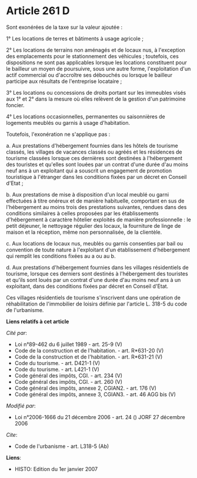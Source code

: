 # Article 261 D

Sont exonérées de la taxe sur la valeur ajoutée :

1° Les locations de terres et bâtiments à usage agricole ;

2° Les locations de terrains non aménagés et de locaux nus, à l'exception des emplacements pour le stationnement des
véhicules ; toutefois, ces dispositions ne sont pas applicables lorsque les locations constituent pour le bailleur un moyen
de poursuivre, sous une autre forme, l'exploitation d'un actif commercial ou d'accroître ses débouchés ou lorsque le bailleur
participe aux résultats de l'entreprise locataire ;

3° Les locations ou concessions de droits portant sur les immeubles visés aux 1° et 2° dans la mesure où elles relèvent de la
gestion d'un patrimoine foncier.

4° Les locations occasionnelles, permanentes ou saisonnières de logements meublés ou garnis à usage d'habitation.

Toutefois, l'exonération ne s'applique pas :

a. Aux prestations d'hébergement fournies dans les hôtels de tourisme classés, les villages de vacances classés ou agréés et
les résidences de tourisme classées lorsque ces dernières sont destinées à l'hébergement des touristes et qu'elles sont
louées par un contrat d'une durée d'au moins neuf ans à un exploitant qui a souscrit un engagement de promotion touristique à
l'étranger dans les conditions fixées par un décret en Conseil d'Etat ;

b. Aux prestations de mise à disposition d'un local meublé ou garni effectuées à titre onéreux et de manière habituelle,
comportant en sus de l'hébergement au moins trois des prestations suivantes, rendues dans des conditions similaires à celles
proposées par les établissements d'hébergement à caractère hôtelier exploités de manière professionnelle : le petit déjeuner,
le nettoyage régulier des locaux, la fourniture de linge de maison et la réception, même non personnalisée, de la clientèle.

c. Aux locations de locaux nus, meublés ou garnis consenties par bail ou convention de toute nature à l'exploitant d'un
établissement d'hébergement qui remplit les conditions fixées au a ou au b.

d. Aux prestations d'hébergement fournies dans les villages résidentiels de tourisme, lorsque ces derniers sont destinés à
l'hébergement des touristes et qu'ils sont loués par un contrat d'une durée d'au moins neuf ans à un exploitant, dans des
conditions fixées par décret en Conseil d'Etat.

Ces villages résidentiels de tourisme s'inscrivent dans une opération de réhabilitation de l'immobilier de loisirs définie
par l'article L. 318-5 du code de l'urbanisme.

**Liens relatifs à cet article**

_Cité par_:

  - Loi n°89-462 du 6 juillet 1989 - art. 25-9 (V)
  - Code de la construction et de l'habitation. - art. R*631-20 (V)
  - Code de la construction et de l'habitation. - art. R*631-21 (V)
  - Code du tourisme. - art. D421-1 (V)
  - Code du tourisme. - art. L421-1 (V)
  - Code général des impôts, CGI. - art. 234 (V)
  - Code général des impôts, CGI. - art. 260 (V)
  - Code général des impôts, annexe 2, CGIAN2. - art. 176 (V)
  - Code général des impôts, annexe 3, CGIAN3. - art. 46 AGG bis (V)

_Modifié par_:

  - Loi n°2006-1666 du 21 décembre 2006 - art. 24 () JORF 27 décembre 2006

_Cite_:

  - Code de l'urbanisme - art. L318-5 (Ab)

**Liens**:

  - HISTO: Edition du 1er janvier 2007
